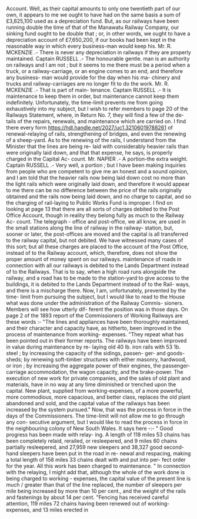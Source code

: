 Account. Well, as their capital amounts to only one twentieth part of our own, it appears to me we ought to have had on the same basis a sum of £3,825,100 used as a depreciation fund. But, as our railways have been running double the time of that of the Manawatu Railway Company, our sinking fund ought to be double that ; or, in other words, we ought to have a depreciation account of £7,650,200, if our books had been kept in the reasonable way in which every business-man would keep his. Mr. R. MCKENZIE .- There is never any depreciation in railways if they are properly maintained. Captain RUSSELL .- The honourable gentle. man is an authority on railways and I am not ; but it seems to me there must be a period when a truck, or a railway-carriage, or an engine comes to an end, and therefore any business- man would provide for the day when his ma- chinery and trucks and railway-carriages are no longer fit to do the work. Mr. R. MCKENZIE .- That is part of main- tenance. Captain RUSSELL .- It is maintenance to keep them in order, but maintenance cannot keep them indefinitely. Unfortunately, the time-limit prevents me from going exhaustively into my subject, but I wish to refer members to page 20 of the Railways Statement, where, in Return No. 7, they will find a few of the de- tails of the repairs, renewals, and maintenance which are carried on. I find there every form https://hdl.handle.net/2027/uc1.32106019788261 of renewal-relaying of rails, strengthening of bridges, and even the renewing of a sheep-yard. As to the renewing of the rails, I understand from the Minister that the lines are being re- laid with considerably heavier rails than were originally laid down, and that that expense, he says, is properly charged in the Capital Ac- count. Mr. NAPIER .- A portion-the extra weight. Captain RUSSELL .- Very well, a portion ; but I have been making inquiries from people who are competent to give me an honest and a sound opinion, and I am told that the heavier rails now being laid down cost no more than the light rails which were originally laid down, and therefore it would appear to me there can be no difference between the price of the rails originally obtained and the rails now being laid down, and no charge to capital, and so the charging of rail-laying to Public Works Fund is improper. I find on looking at page 13 that there are all sorts of charges debited to the Post Office Account, though in reality they belong fully as much to the Railway Ac- count. The telegraph - office and post-office, we all know, are used in the small stations along the line of railway in the railway- station, but, sooner or later, the post-offices are moved and the capital is all transferred to the railway capital, but not debited. We have witnessed many cases of this sort; but all these charges are placed to the account of the Post Office, instead of to the Railway account, which, therefore, does not show the proper amount of money spent on our railways. maintenance of roads in connection with all our railways is debited to the Lands Department instead of to the Railways. That is to say, when a high road runs alongside the railway, and a road has to be made to the station-yard to give access to the buildings, it is debited to the Lands Department instead of to the Rail- ways, and there is a mischarge there. Now, I am, unfortunately, prevented by the time- limit from pursuing the subject, but I would like to read to the House what was done under the administration of the Railway Commis- sioners. Members will see how utterly dif- ferent the position was in those days. On page 2 of the 1893 report of the Commissioners of Working Railways are these words :- "The lines and appliances have been thoroughly maintained, and their character and capacity have, as hitherto, been improved in the process of maintenance from working- expenses. "They repeat what has been pointed out in their former reports. The railways have been improved in value during maintenance by re- laying old 40 lb. iron rails with 53 1b. steel ; by increasing the capacity of the sidings, passen- ger- and goods-sheds; by renewing soft-timber structures with either masonry, hardwood, or iron ; by increasing the aggregate power of their engines, the passenger-carriage accommodation, the wagon capacity, and the brake-power. The execution of new work for private companies, and the sales of old plant and materials, have in no way at any time diminished or trenched upon the capital. New plant, supplied from working-expenses, of a more powerful, more commodious, more capacious, and better class, replaces the old plant abandoned and sold, and the capital value of the railways has been increased by the system pursued." Now, that was the process in force in the days of the Commissioners. The time-limit will not allow me to go through any con- secutive argument, but I would like to read the process in force in the neighbouring colony of New South Wales. It says here -:- " Good progress has been made with relay- ing. A length of 118 miles 53 chains has been completely relaid, rerailed, or resleepered, and 9 miles 60 chains partially resleepered, and 27,959 new sleepers and 38,327 good second- hand sleepers have been put in the road in re- newal and respacing, making a total length of 158 miles 33 chains dealt with and put into per- fect order for the year. All this work has been charged to maintenance. " In connection with the relaying, I might add that, although the whole of the work done is being charged to working - expenses, the capital value of the present line is much / greater than that of the line replaced, the number of sleepers per mile being increased by more than 10 per cent., and the weight of the rails and fastenings by about 14 per cent. "Fencing has received careful attention, 119 miles 72 chains having been renewed out of working-expenses, and 13 miles erected in 